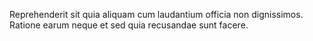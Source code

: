 Reprehenderit sit quia aliquam cum laudantium officia non dignissimos.
Ratione earum neque et sed quia recusandae sunt facere.
